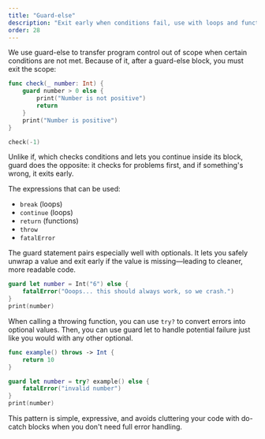 ```yaml
---
title: "Guard-else"
description: "Exit early when conditions fail, use with loops and functions, and safely unwrap optionals for cleaner, more readable code."
order: 28
---
```


We use guard-else to transfer program control out of scope when certain conditions are not met. Because of it, after a guard-else block, you must exit the scope:

```swift
func check(_ number: Int) {
    guard number > 0 else {
        print("Number is not positive")
        return
    }
    print("Number is positive")
}

check(-1)
```

Unlike if, which checks conditions and lets you continue inside its block, guard does the opposite: it checks for problems first, and if something's wrong, it exits early.

The expressions that can be used: 

- `break` (loops)
- `continue` (loops)
- `return` (functions)
- `throw` 
- `fatalError`

The guard statement pairs especially well with optionals. It lets you safely unwrap a value and exit early if the value is missing—leading to cleaner, more readable code.

```swift
guard let number = Int("6") else {
    fatalError("Ooops... this should always work, so we crash.")
}
print(number)
```

When calling a throwing function, you can use `try?` to convert errors into optional values. Then, you can use guard let to handle potential failure just like you would with any other optional.

```swift
func example() throws -> Int {
    return 10
}

guard let number = try? example() else {
    fatalError("invalid number")
}
print(number)
```

This pattern is simple, expressive, and avoids cluttering your code with do-catch blocks when you don't need full error handling.

